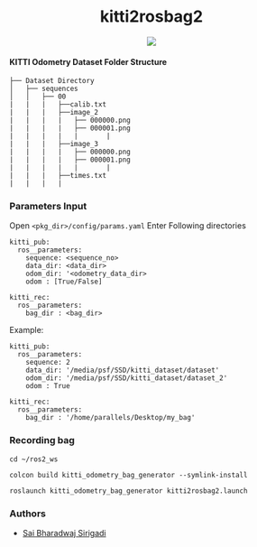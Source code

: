 <div align="center">
  <h1>kitti2rosbag2</h1>
  <a href="https://github.com/bharadwajsirigadi/kitti2rosbag2/tree/main"><img src="https://img.shields.io/badge/ROS-humble-blue" /></a>
</div>

#### KITTI Odometry Dataset Folder Structure
```
├── Dataset Directory
│   ├── sequences
│   │   ├── 00
|   |   |   ├──calib.txt
|   |   |   ├──image_2
|   |   |   |   ├── 000000.png
|   |   |   |   ├── 000001.png
|   |   |   |   |       |
|   |   |   ├──image_3
|   |   |   |   ├── 000000.png
|   |   |   |   ├── 000001.png
|   |   |   |   |       |
|   |   |   ├──times.txt
|   |   |   |
```
### Parameters Input
Open ```<pkg_dir>/config/params.yaml```
Enter Following directories
```
kitti_pub:
  ros__parameters:
    sequence: <sequence_no> 
    data_dir: <data_dir> 
    odom_dir: '<odometry_data_dir>
    odom : [True/False]

kitti_rec:
  ros__parameters:
    bag_dir : <bag_dir>
```
Example:
```
kitti_pub:
  ros__parameters:
    sequence: 2
    data_dir: '/media/psf/SSD/kitti_dataset/dataset'
    odom_dir: '/media/psf/SSD/kitti_dataset/dataset_2'
    odom : True

kitti_rec:
  ros__parameters:
    bag_dir : '/home/parallels/Desktop/my_bag'
```
### Recording bag
```
cd ~/ros2_ws
```
```
colcon build kitti_odometry_bag_generator --symlink-install
```
```
roslaunch kitti_odometry_bag_generator kitti2rosbag2.launch
```

### Authors
* [Sai Bharadwaj Sirigadi](https://github.com/bharadwajsirigadi/kitti2rosbag2/graphs/contributors)
